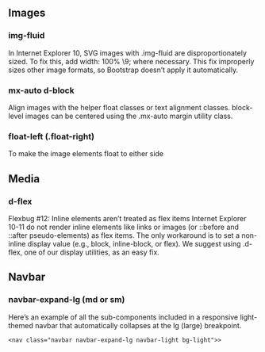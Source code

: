 ## Images
### img-fluid
In Internet Explorer 10, SVG images with .img-fluid are disproportionately sized. To fix this, add width: 100% \9; where necessary. This fix improperly sizes other image formats, so Bootstrap doesn’t apply it automatically.

### mx-auto d-block 
Align images with the helper float classes or text alignment classes. block-level images can be centered using the .mx-auto margin utility class.

### float-left (.float-right)
To make the image elements float to either side

## Media
### d-flex
Flexbug #12: Inline elements aren’t treated as flex items
Internet Explorer 10-11 do not render inline elements like links or images (or ::before and ::after pseudo-elements) as flex items. The only workaround is to set a non-inline display value (e.g., block, inline-block, or flex). We suggest using .d-flex, one of our display utilities, as an easy fix.

## Navbar
### navbar-expand-lg (md or sm)
Here’s an example of all the sub-components included in a responsive light-themed navbar that automatically collapses at the lg (large) breakpoint.
```
<nav class="navbar navbar-expand-lg navbar-light bg-light">>
```
